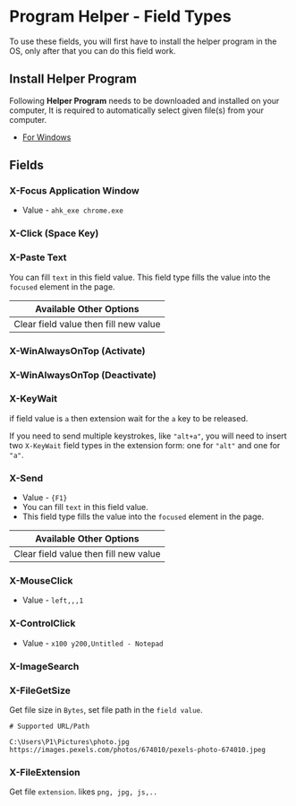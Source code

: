 # Program Helper - Field Types

To use these fields, you will first have to install the helper program in the OS, only after that you can do this field work.

## Install Helper Program

Following **Helper Program** needs to be downloaded and installed on your computer, It is required to automatically select given file(s) from your computer.

- [For Windows](/edf-extension-helper-installer-v2.4.exe)

## Fields

### X-Focus Application Window

- Value - `ahk_exe chrome.exe`

### X-Click (Space Key)

### X-Paste Text

You can fill `text` in this field value. This field type fills the value into the `focused` element in the page.

| Available Other Options               |
| ------------------------------------- |
| Clear field value then fill new value |

### X-WinAlwaysOnTop (Activate)

### X-WinAlwaysOnTop (Deactivate)

### X-KeyWait

if field value is `a` then extension wait for the `a` key to be released. 

If you need to send multiple keystrokes, like `"alt+a"`, you will need to insert two `X-KeyWait` field types in the extension form: one for `"alt"` and one for `"a"`. 

### X-Send

- Value - `{F1}`
- You can fill `text` in this field value.
- This field type fills the value into the `focused` element in the page.

| Available Other Options               |
| ------------------------------------- |
| Clear field value then fill new value |

### X-MouseClick

- Value - `left,,,1`

### X-ControlClick

- Value - `x100 y200,Untitled - Notepad`

### X-ImageSearch

### X-FileGetSize

Get file size in `Bytes`, set file path in the `field value`.

```
# Supported URL/Path

C:\Users\P1\Pictures\photo.jpg
https://images.pexels.com/photos/674010/pexels-photo-674010.jpeg
```

### X-FileExtension

Get file `extension`. likes `png, jpg, js,..`
